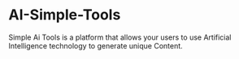 # AI-Simple-Tools
Simple Ai Tools is a platform that allows your users to use Artificial Intelligence technology to generate unique Content.
